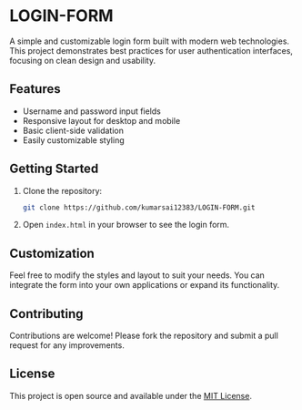 # LOGIN-FORM

A simple and customizable login form built with modern web technologies. This project demonstrates best practices for user authentication interfaces, focusing on clean design and usability.

## Features

- Username and password input fields
- Responsive layout for desktop and mobile
- Basic client-side validation
- Easily customizable styling

## Getting Started

1. Clone the repository:
   ```bash
   git clone https://github.com/kumarsai12383/LOGIN-FORM.git
   ```
2. Open `index.html` in your browser to see the login form.

## Customization

Feel free to modify the styles and layout to suit your needs. You can integrate the form into your own applications or expand its functionality.

## Contributing

Contributions are welcome! Please fork the repository and submit a pull request for any improvements.

## License

This project is open source and available under the [MIT License](LICENSE).

